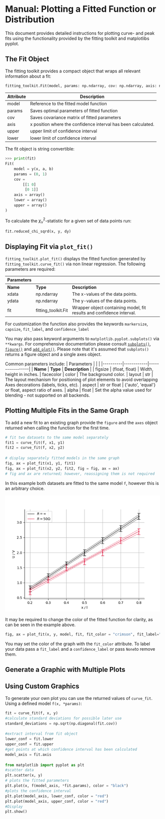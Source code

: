 # Manual: Plotting a Fitted Function or Distribution

This document provides detailed instructions for plotting curve- and peak fits using the functionality provided by the fitting toolkit and matplotlibs pyplot.

## The Fit Object

The fitting toolkit provides a compact object that wraps all relevant information about a fit:
```py
fitting_toolkit.Fit(model, params: np.ndarray, cov: np.ndarray, axis: np.ndarray, upper: np.ndarray, lower: np.ndarray)
```

| Attribute | Description
|-----------|-------------
| model     | Reference to the fitted model function
| params    | Saves optimal parameters of fitted function
| cov       | Saves covariance matrix of fitted parameters
| axis      | x position where the confidence interval has been calculated.
| upper     | upper limit of confidence interval
| lower     | lower limit of confidence interval

The fit object is string convertible:
```py
>>> print(fit)
Fit(
    model = y(x, a, b)
    params = (0, 1)
    cov =
        [[1 0]
         [0 1]]
    axis = array()
    lower = array()
    upper = array()
)
```

To calculate the $\chi^2_\nu$-statistic for a given set of data points run:
```py
fit.reduced_chi_sqrd(x, y, dy)
```

## Displaying Fit via `plot_fit()`

<!--Note for maintainers: This section is covered in both the beginners manual and the tutorials !-->

`fitting_toolkit.plot_fit()` displays the fitted function generated by `fitting_toolkit.curve_fit()` via non linear regression. The following parameters are required:

| Parameters | | |
|----------|------------|-----------------|
| **Name** | **Type**   | **Description** |
| xdata    | np.ndarray | The x-values of the data points.
| ydata    | np.ndarray | The y-values of the data points.
| fit      | fitting_toolkit.Fit | Wrapper object containing model, fit results and confidence interval.

For customization the function also provides the keywords `markersize`, `capsize`, `fit_label`, and `confidence_label`

You may also pass keyword arguments to `matplotlib.pyplot.subplots()` via `**kwargs`. 
For comprehensive documentation please consult [`subplots()`](https://matplotlib.org/stable/api/_as_gen/matplotlib.pyplot.subplots.html), [`figure()`](https://matplotlib.org/stable/api/_as_gen/matplotlib.pyplot.figure.html#matplotlib.pyplot.figure) and [`add_plot()`](https://matplotlib.org/stable/api/_as_gen/matplotlib.figure.Figure.add_subplot.html#matplotlib.figure.Figure.add_subplot).
Please note that it's assumed that `subplots()` returns a figure object and a single axes object.

Common parameters include:
| Parameters | | |
|----------|------------|-----------------|
| **Name** | **Type**   | **Description** |
| figsize | (float, float) |     Width, height in inches.
| facecolor | color | The background color.
| layout | str | The layout mechanism for positioning of plot elements to avoid overlapping Axes decorations (labels, ticks, etc).
| aspect | str or float | {'auto', 'equal'} or float, aspect ratio of axes.
| alpha | float | Set the alpha value used for blending - not supported on all backends.


## Plotting Multiple Fits in the Same Graph

<!--Note for maintainers: This section is covered in both the beginners manual and the tutorials !-->

To add a new fit to an existing graph provide the `figure` and the `axes` object returned when calling the function for the first time.

```python
# fit two datasets to the same model separately
fit1 = curve_fit(f, x1, y1)
fit2 = curve_fit(f, x2, y2)

# display separately fitted models in the same graph
fig, ax = plot_fit(x1, y1, fit1)
fig, ax = plot_fit(x2, y2, fit2, fig = fig, ax = ax)
# fig and ax are returned; however, reassigning them is not required
```

In this example both datasets are fitted to the same model `f`, however this is an arbitrary choice.


![Example of multiple fits](../../img/multiple_fits.png)

It may be required to change the color of the fitted function for clarity, as can be seen in the example above.

```python
fig, ax = plot_fit(x, y, model, fit, fit_color = "crimson", fit_label="data label", confidence_label="label confidence interval")
```

You may set the color of the graph with the `fit_color` attribute. To label your data pass a `fit_label` and a `confidence_label` or pass `None`to remove them.

## Generate a Graphic with Multiple Plots 

## Using Custom Graphics

<!--Note for maintainers: This section is covered in both the technical documentation and the tutorials !-->

To generate your own plot you can use the returned values of `curve_fit`. Using a defined model `f(x, *params)`:

```python
fit = curve_fit(f, x, y)
#calculate standard deviations for possible later use
standard_deviations = np.sqrt(np.diagonal(fit.cov))

#extract interval from fit object
lower_conf = fit.lower
upper_conf = fit.upper
#get points at which confidence interval has been calculated
model_axis = fit.axis 

from matplotlib import pyplot as plt
#scatter data
plt.scatter(x, y)
# plots the fitted parameters
plt.plot(x, f(model_axis, *fit.params), color = "black")
#plots the confidence interval
plt.plot(model_axis, lower_conf, color = "red")
plt.plot(model_axis, upper_conf, color = "red")
#Display
plt.show()
```
